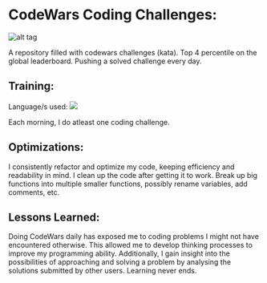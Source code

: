# CodeWars Coding Challenges: 

![alt tag](https://www.codewars.com/users/shahx95/badges/large)

A repository filled with codewars challenges (kata). Top 4 percentile on the global leaderboard. Pushing a solved challenge every day.

## Training:

Language/s used: <img src="https://img.shields.io/static/v1?label=|&message=JAVASCRIPT&color=3c7f5d&style=plastic&logo=javascript"/>

Each morning, I do atleast one coding challenge. 

## Optimizations:

I consistently refactor and optimize my code, keeping efficiency and readability in mind. I clean up the code after getting it to work. Break up big functions into multiple smaller functions, possibly rename variables, add comments, etc.

## Lessons Learned:

Doing CodeWars daily has exposed me to coding problems I might not have encountered otherwise. This allowed me to develop thinking processes to improve my programming ability. Additionally, I gain insight into the possibilities of approaching and solving a problem by analysing the solutions submitted by other users. Learning never ends.


